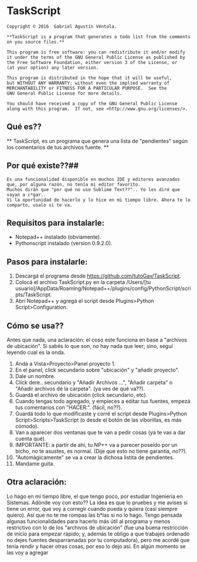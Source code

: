 # TaskScript

	Copyright © 2016  Gabriel Agustín Véntola.
	
	**TaskScript is a program that generates a todo list from the comments
	on you source files.**

    This program is free software: you can redistribute it and/or modify
    it under the terms of the GNU General Public License as published by
    the Free Software Foundation, either version 3 of the License, or
    (at your option) any later version.

    This program is distributed in the hope that it will be useful,
    but WITHOUT ANY WARRANTY; without even the implied warranty of
    MERCHANTABILITY or FITNESS FOR A PARTICULAR PURPOSE.  See the
    GNU General Public License for more details.

    You should have received a copy of the GNU General Public License
    along with this program.  If not, see <http://www.gnu.org/licenses/>.
	

## Qué es?? ##
** TaskScript, es un programa que genera una lista de "pendientes" según los comentarios de tus archivos fuente. **

## Por qué existe??##
	Es una funcionalidad disponible en muchos IDE y editores avanzados que, por alguna razón, no tenía mi editor favorito.
	Muchos dirán que "por qué no uso Sublime Text??".. Yo les diré que vayan a c*gar..
	Vi la oportunidad de hacerlo y lo hice en mi tiempo libre. Ahora te lo comparto, usalo si te va.
	
## Requisitos para instalarle: ##
- Notepad++ instalado (obviamente).
- Pythonscript instalado (version 0.9.2.0).
	
## Pasos para instalarle: #
1. Descargá el programa desde https://github.com/tutoGav/TaskScript.
2. Colocá el archivo TaskScript.py en la carpeta /Users/[tu usuario]/AppData/Roaming/Notepad++/plugins/config/PythonScript/scripts/TaskScript.
3. Abrí Notepad++ y agregá el script desde Plugins>Python Script>Configuration.

## Cómo se usa?? ##
Antes que nada, una aclaración: el coso este funciona en base a
"archivos de ubicación". Si sabés lo que son, no hay nada que leer;
sino, seguí leyendo cual es la onda.

1. Andá a Vista>Proyecto>Panel proyecto 1.
2. En el panel, click secundario sobre "ubicación" y "añadir proyecto".
3. Dale un nombre.
4. Click dere.. secundario y "Añadir Archivos ...", "Añadir carpeta" o "Añadir archivos de la carpeta". (ya ves de qué va??).
5. Guardá el archivo de ubicación (click secundario, etc).
6. Cuando tengas todo agregado, y empieces a editar tus fuentes, empezá tus comentarios con "HACER:". (fácil, no??).
7. Guardá todo lo que modificaste y corré el script desde Plugins>Python Script>Scripts>TaskScript (o desde el botón de las viborillas, es más cómodo).
8. Van a aparecer dos ventanas que te van a pedir cosas (ya te vas a dar cuenta qué).
9. IMPORTANTE: a partir de ahí, tu NP++ va a parecer poseído por un bicho, no te asustes, es normal. (Dije que esto no tiene garantía, no??).
10. "Automágicamente" se va a crear la dichosa listita de pendientes.
11. Mandame guita.

## Otra aclaración: ##
Lo hago en mi tiempo libre, el que tengo poco, por estudiar Ingeniería en Sistemas.
Adónde voy con esto??
La idea es que lo pruebes y me avises si tiene un error, que voy a corregir cuando pueda y quiera (casi siempre quiero). Así que no te me rompas las b*las si no lo hago.
Tengo pensada algunas funcionalidades para hacerlo más útil al programa y menos restrictivo con lo de los "archivos de ubicación" (fue una buena restricción de inicio para
empezar rápido; y, además te obligo a que trabajes ordenado no dejes fuentes desparramadas por tu computadora), pero me acordé que tenía rendir y hacer otras cosas, por eso lo dejo así. En algún momento se las voy a agregar